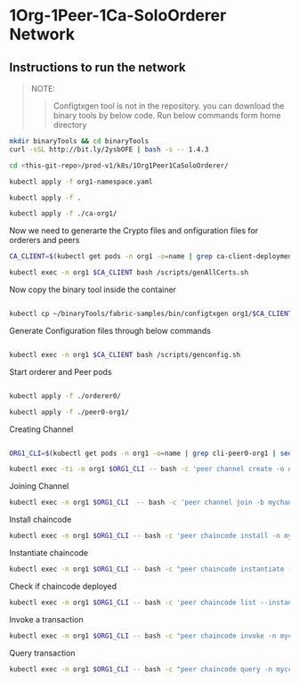 # 1Org-1Peer-1Ca-SoloOrderer Network

## Instructions to run the network

> NOTE:
>
> > Configtxgen tool is not in the repository. you can download the binary tools by below code.
> > Run below commands form home directory

```bash
mkdir binaryTools && cd binaryTools
curl -sSL http://bit.ly/2ysbOFE | bash -s -- 1.4.3
```

```bash
cd <this-git-repo>/prod-v1/k8s/1Org1Peer1CaSoloOrderer/

kubectl apply -f org1-namespace.yaml

kubectl apply -f .

kubectl apply -f ./ca-org1/

```

Now we need to generarte the Crypto files and onfiguration files for orderers and peers

```bash
CA_CLIENT=$(kubectl get pods -n org1 -o=name | grep ca-client-deployment | sed "s/^.\{4\}//")

kubectl exec -n org1 $CA_CLIENT bash /scripts/genAllCerts.sh
```

Now copy the binary tool inside the container

```bash

kubectl cp ~/binaryTools/fabric-samples/bin/configtxgen org1/$CA_CLIENT:/config/configtxgen
```

Generate Configuration files through below commands

```bash

kubectl exec -n org1 $CA_CLIENT bash /scripts/genconfig.sh
```

Start orderer and Peer pods

```bash

kubectl apply -f ./orderer0/

kubectl apply -f ./peer0-org1/
```

Creating Channel

```bash

ORG1_CLI=$(kubectl get pods -n org1 -o=name | grep cli-peer0-org1 | sed "s/^.\{4\}//")

kubectl exec -ti -n org1 $ORG1_CLI -- bash -c 'peer channel create -o orderer0:7050 -c mychannel -f ./channel-artifacts/channel.tx --tls --cafile /opt/gopath/src/github.com/hyperledger/fabric/peer/orderer/tls/tlsca.default.svc.cluster.local-cert.pem'
```

Joining Channel

```bash
kubectl exec -n org1 $ORG1_CLI  -- bash -c 'peer channel join -b mychannel.block'
```

Install chaincode

```bash
kubectl exec -n org1 $ORG1_CLI -- bash -c 'peer chaincode install -n mycc -v 1.0 -p github.com/chaincode/'
```

Instantiate chaincode

```bash
kubectl exec -n org1 $ORG1_CLI -- bash -c "peer chaincode instantiate -n mycc -v 1.0 -o orderer0:7050 -C mychannel -c '{\"Args\":[\"init\",\"a\",\"100\",\"b\",\"200\"]}' --tls --cafile /opt/gopath/src/github.com/hyperledger/fabric/peer/orderer/tls/tlsca.default.svc.cluster.local-cert.pem"
```

Check if chaincode deployed

```bash
kubectl exec -n org1 $ORG1_CLI -- bash -c 'peer chaincode list --instantiated -C mychannel'
```

Invoke a transaction

```bash
kubectl exec -n org1 $ORG1_CLI -- bash -c "peer chaincode invoke -n mycc -c '{\"Args\":[\"invoke\",\"a\",\"b\",\"10\"]}' -C mychannel -o orderer0:7050 --tls --cafile /opt/gopath/src/github.com/hyperledger/fabric/peer/orderer/tls/tlsca.default.svc.cluster.local-cert.pem"
```

Query transaction

```bash
kubectl exec -n org1 $ORG1_CLI -- bash -c "peer chaincode query -n mycc -c '{\"Args\":[\"query\",\"a\"]}' -C mychannel"
```
